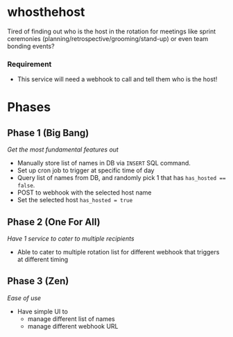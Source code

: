 # whosthehost
Tired of finding out who is the host in the rotation for meetings like sprint ceremonies (planning/retrospective/grooming/stand-up) or even team bonding events?

### Requirement
- This service will need a webhook to call and tell them who is the host!

# Phases
## Phase 1 (Big Bang)
_Get the most fundamental features out_
- Manually store list of names in DB via `INSERT` SQL command.
- Set up cron job to trigger at specific time of day
- Query list of names from DB, and randomly pick 1 that has `has_hosted == false`.
- POST to webhook with the selected host name
- Set the selected host `has_hosted = true`

## Phase 2 (One For All)
_Have 1 service to cater to multiple recipients_
- Able to cater to multiple rotation list for different webhook that triggers at different timing

## Phase 3 (Zen)
_Ease of use_
- Have simple UI to
  - manage different list of names
  - manage different webhook URL